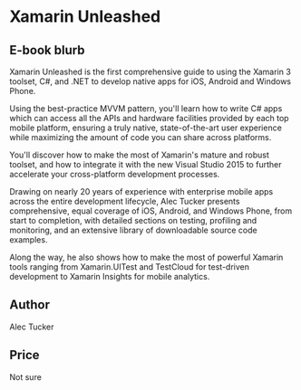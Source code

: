 # Xamarin Unleashed

## E-book blurb

Xamarin Unleashed is the first comprehensive guide to using the Xamarin 3 toolset, C#, and .NET to develop native apps for iOS, Android and Windows Phone. 

Using the best-practice MVVM pattern, you'll learn how to write C# apps which can access all the APIs and hardware facilities provided by each top mobile platform, ensuring a truly native, state-of-the-art user experience while maximizing the amount of code you can share across platforms. 

You'll discover how to make the most of Xamarin's mature and robust toolset, and how to integrate it with the new Visual Studio 2015 to further accelerate your cross-platform development processes. 

Drawing on nearly 20 years of experience with enterprise mobile apps across the entire development lifecycle, Alec Tucker presents comprehensive, equal coverage of iOS, Android, and Windows Phone, from start to completion, with detailed sections on testing, profiling and monitoring, and an extensive library of downloadable source code examples. 

Along the way, he also shows how to make the most of powerful Xamarin tools ranging from Xamarin.UITest and TestCloud for test-driven development to Xamarin Insights for mobile analytics.

## Author

Alec Tucker 

## Price

Not sure
